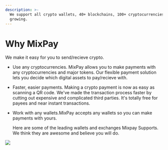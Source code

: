 ```yaml
---
description: >-
  We support all crypto wallets, 40+ blockchains, 100+ cryptocurrencies and
  growing.
---
```


# Why MixPay

We make it easy for you to send/recieve crypto.

* Use any cryptocurrencies. MixPay allows you to make payments with any cryptocurrencies and major tokens. Our flexible payment solution lets you decide which digital assets to pay/recieve with.
* Faster, easier payments. Making a crypto payment is now as easy as scanning a QR code. We've made the transaction process faster by cutting out expensive and complicated third parties. It's totally free for payees and near instant transactions.
*   Work with any wallets.MixPay accepts any wallets so you can make payments with yours.

    Here are some of the leading wallets and exchanges Mixpay Supports. We think they are awesome and believe you will do.          &#x20;

![](https://s2.loli.net/2022/01/13/bIXP3SuBYLCNJDK.jpg)

